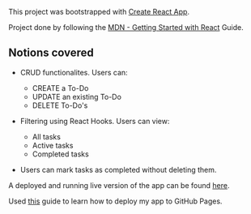 This project was bootstrapped with [Create React App](https://github.com/facebook/create-react-app).

Project done by following the [MDN - Getting Started with React](https://developer.mozilla.org/en-US/docs/Learn/Tools_and_testing/Client-side_JavaScript_frameworks/React_getting_started) Guide.

## Notions covered

- CRUD functionalites. Users can:
   * CREATE a To-Do
   * UPDATE an existing To-Do
   * DELETE To-Do's

- Filtering using React Hooks. Users can view:
   * All tasks
   * Active tasks
   * Completed tasks

- Users can mark tasks as completed without deleting them.

A deployed and running live version of the app can be found [here](https://mihailsandulescu.github.io/React-ToDo-App/). 

Used [this](https://dev.to/yuribenjamin/how-to-deploy-react-app-in-github-pages-2a1f) guide to learn how to deploy my app to GitHub Pages.